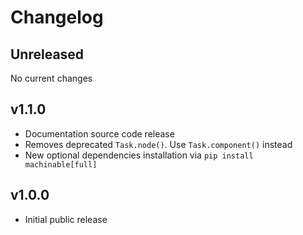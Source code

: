 # Changelog

## Unreleased

No current changes

## v1.1.0

  - Documentation source code release
  - Removes deprecated ``Task.node()``. Use ``Task.component()`` instead
  - New optional dependencies installation via ``pip install machinable[full]``

## v1.0.0

  - Initial public release